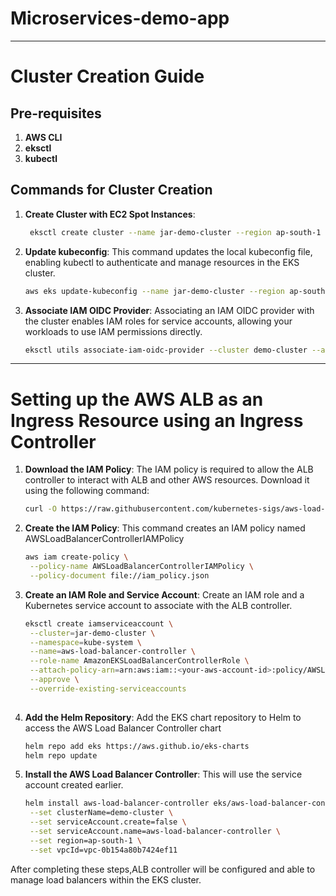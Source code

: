 # Microservices-demo-app

---

# Cluster Creation Guide

## Pre-requisites
1. **AWS CLI**
2. **eksctl**
3. **kubectl**

## Commands for Cluster Creation
1. **Create Cluster with EC2 Spot Instances**:
   ```bash
    eksctl create cluster --name jar-demo-cluster --region ap-south-1 --nodes 2 --nodes-min 2 --nodes-max 3 --node-type t3.medium --managed --spot

2. **Update kubeconfig**: This command updates the local kubeconfig file, enabling kubectl to authenticate and manage resources in the EKS cluster.
   ```bash
   aws eks update-kubeconfig --name jar-demo-cluster --region ap-south-1

3. **Associate IAM OIDC Provider**: Associating an IAM OIDC provider with the cluster enables IAM roles for service accounts, allowing your workloads to use IAM permissions directly.
   ```bash
   eksctl utils associate-iam-oidc-provider --cluster demo-cluster --approve

---

# Setting up the AWS ALB as an Ingress Resource using an Ingress Controller

1. **Download the IAM Policy**: The IAM policy is required to allow the ALB controller to interact with ALB and other AWS resources. Download it using the following command:
   ```bash
   curl -O https://raw.githubusercontent.com/kubernetes-sigs/aws-load-balancer-controller/v2.5.4/docs/install/iam_policy.json

2. **Create the IAM Policy**: This command creates an IAM policy named AWSLoadBalancerControllerIAMPolicy
   ```bash
   aws iam create-policy \
    --policy-name AWSLoadBalancerControllerIAMPolicy \
    --policy-document file://iam_policy.json

3. **Create an IAM Role and Service Account**: Create an IAM role and a Kubernetes service account to associate with the ALB controller.
   ```bash
   eksctl create iamserviceaccount \
    --cluster=jar-demo-cluster \
    --namespace=kube-system \
    --name=aws-load-balancer-controller \
    --role-name AmazonEKSLoadBalancerControllerRole \
    --attach-policy-arn=arn:aws:iam::<your-aws-account-id>:policy/AWSLoadBalancerControllerIAMPolicy \
    --approve \
    --override-existing-serviceaccounts
  

4. **Add the Helm Repository**: Add the EKS chart repository to Helm to access the AWS Load Balancer Controller chart
   ```bash
   helm repo add eks https://aws.github.io/eks-charts
   helm repo update

5. **Install the AWS Load Balancer Controller**: This will use the service account created earlier.
   ```bash
   helm install aws-load-balancer-controller eks/aws-load-balancer-controller -n kube-system \
    --set clusterName=demo-cluster \
    --set serviceAccount.create=false \
    --set serviceAccount.name=aws-load-balancer-controller \
    --set region=ap-south-1 \
    --set vpcId=vpc-0b154a80b7424ef11

After completing these steps,ALB controller will be configured and able to manage load balancers within the EKS cluster.






